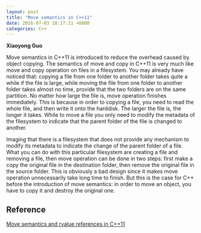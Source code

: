 ```yaml
---
layout: post
title: "Move semantics in C++11"
date: 2016-07-03 18:17:11 +0800
categories: C++
---
```


**Xiaoyong Guo**

Move semantics in C++11 is introduced to reduce the overhead caused by
object copying. The semantics of move and copy in C++11 is very much
like move and copy operation on files in a filesystem.
You may already have noticed that: 
copying a file from one folder to another folder takes quite a while 
if the file is large, while moving the file from one folder to 
another folder takes almost no time, 
provide that the two folders are on the same partition. 
No matter how large the file is, move operation finishes immediately.
This is because in order to copying a file, 
you need to read the whole file, and then write it onto the harddisk.
The larger the file is, the longer it takes.
While to move a file you only need to modify the metadata 
of the filesystem to indicate that the parent folder of 
the file is changed to another.

Imaging that there is a filesystem that does not provide 
any mechanism to modify its metadata to indicate the change of 
the parent folder of a file.
What you can do with this particular filesystem are 
creating a file and removing a file, 
then move operation can be done in two steps: first make a copy 
the original file in the destination folder, 
then remove the original file in the source folder.
This is obviously a bad design since it makes move operation 
unnecessarily take long time to finish.
But this is the case for C++ before the introduction 
of move semantics: in order to move an object,
you have to copy it and destroy the original one.


## Reference
[Move semantics and rvalue references in C++11](http://www.cprogramming.com/c++11/rvalue-references-and-move-semantics-in-c++11.html)


